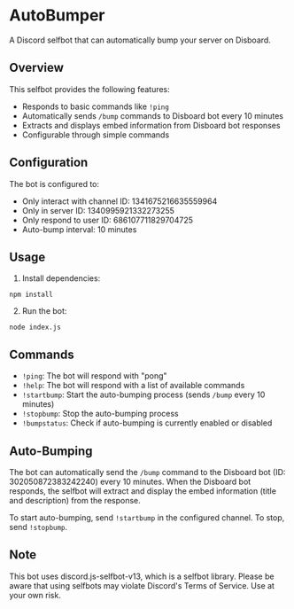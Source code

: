 # AutoBumper

A Discord selfbot that can automatically bump your server on Disboard.

## Overview

This selfbot provides the following features:
- Responds to basic commands like `!ping`
- Automatically sends `/bump` commands to Disboard bot every 10 minutes
- Extracts and displays embed information from Disboard bot responses
- Configurable through simple commands

## Configuration

The bot is configured to:
- Only interact with channel ID: 1341675216635559964
- Only in server ID: 1340995921332273255
- Only respond to user ID: 686107711829704725
- Auto-bump interval: 10 minutes

## Usage

1. Install dependencies:
```
npm install
```

2. Run the bot:
```
node index.js
```

## Commands

- `!ping`: The bot will respond with "pong"
- `!help`: The bot will respond with a list of available commands
- `!startbump`: Start the auto-bumping process (sends `/bump` every 10 minutes)
- `!stopbump`: Stop the auto-bumping process
- `!bumpstatus`: Check if auto-bumping is currently enabled or disabled

## Auto-Bumping

The bot can automatically send the `/bump` command to the Disboard bot (ID: 302050872383242240) every 10 minutes. When the Disboard bot responds, the selfbot will extract and display the embed information (title and description) from the response.

To start auto-bumping, send `!startbump` in the configured channel. To stop, send `!stopbump`.

## Note

This bot uses discord.js-selfbot-v13, which is a selfbot library. Please be aware that using selfbots may violate Discord's Terms of Service. Use at your own risk.